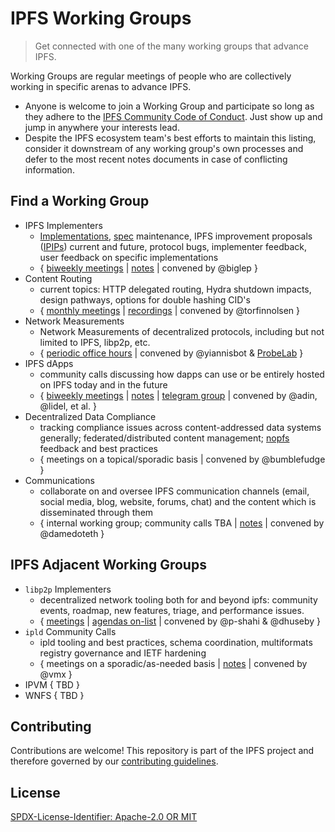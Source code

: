 IPFS Working Groups
=======================

> Get connected with one of the many working groups that advance IPFS.

Working Groups are regular meetings of people who are collectively working in specific arenas to advance IPFS.
- Anyone is welcome to join a Working Group and participate so long as they adhere to the [IPFS Community Code of Conduct](https://github.com/ipfs/community/blob/master/code-of-conduct.md). Just show up and jump in anywhere your interests lead.
- Despite the IPFS ecosystem team's best efforts to maintain this listing, consider it downstream of any working group's own processes and defer to the most recent notes documents in case of conflicting information.

## Find a Working Group

- IPFS Implementers 
  - [Implementations](https://docs.ipfs.tech/concepts/ipfs-implementations/), [spec](https://github.com/ipfs/specs) maintenance, IPFS improvement proposals ([IPIPs](https://github.com/ipfs/specs/blob/main/IPIP/0001-lightweight-improvement-proposal-process.md)) current and future, protocol bugs, implementer feedback, user feedback on specific implementations
  - { [biweekly meetings](https://lu.ma/ipfs-implementers) | [notes](https://pl-strflt.notion.site/IPFS-Implementers-Working-Group-f102a74802b34529a759ffbc3ea20303) | convened by @biglep }
- Content Routing 
  - current topics: HTTP delegated routing, Hydra shutdown impacts, design pathways, options for double hashing CID's
  - { [monthly meetings](https://lu.ma/ipfs-routing-wg) | [recordings](https://youtube.com/playlist?list=PLuhRWgmPaHtRP5lVouK_eqhC98xaej6Px) | convened by @torfinnolsen }
- Network Measurements 
  - Network Measurements of decentralized protocols, including but not limited to IPFS, libp2p, etc.
  - { [periodic office hours](https://lu.ma/ipfs-network-measurements) | convened by @yiannisbot & [ProbeLab](https://github.com/plprobelab) }
- IPFS dApps
  - community calls discussing how dapps can use or be entirely hosted on IPFS today and in the future 
  - { [biweekly meetings](https://lu.ma/ipfs-dapps) | [notes](​https://github.com/ipfs/dapps-wg/) | [telegram group](https://t.me/ipfsdapps) | convened by @adin, @lidel, et al. }
- Decentralized Data Compliance
  - tracking compliance issues across content-addressed data systems generally; federated/distributed content management; [nopfs](https://github.com/ipfs-shipyard/nopfs) feedback and best practices
  - { meetings on a topical/sporadic basis | convened by @bumblefudge }
- Communications
  - collaborate on and oversee IPFS communication channels (email, social media, blog, website, forums, chat) and the content which is disseminated through them
  - { internal working group; community calls TBA | [notes](https://docs.google.com/document/d/1zgFdCefZ4bcgIBx0mpyIhTEBhjbGru8ioggBF8YGSbc/edit) | convened by @damedoteth }

## IPFS Adjacent Working Groups
- `libp2p` Implementers
  - decentralized network tooling both for and beyond ipfs: community events, roadmap, new features, triage, and performance issues.
  - { [meetings](https://calendar.google.com/calendar/u/0/embed?src=libp2p.io_0q9682i3te7eanhe9q7ae1c58g@group.calendar.google.com) | [agendas on-list](https://discuss.libp2p.io/search?q=community%20call%20order%3Alatest) | convened by @p-shahi & @dhuseby }
- `ipld` Community Calls
  - ipld tooling and best practices, schema coordination, multiformats registry governance and IETF hardening
  - { meetings on a sporadic/as-needed basis | [notes](https://github.com/ipld/team-mgmt/tree/master/meeting-notes) | convened by @vmx }
- IPVM { TBD }
- WNFS { TBD }


## Contributing

Contributions are welcome! This repository is part of the IPFS project and therefore governed by our [contributing guidelines](https://github.com/ipfs/community/blob/master/CONTRIBUTING.md).

## License

[SPDX-License-Identifier: Apache-2.0 OR MIT](LICENSE.md)
